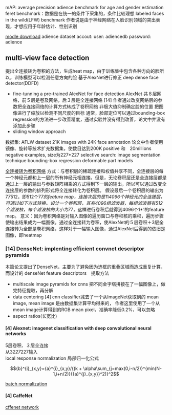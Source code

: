 mAP: average precision
adience benchmark for age and gender estimation
feret benchmark：数据是在统一的条件下采集的，条件比较理想
labeled faces in the wild(LFW) benchmark
作者说是由于神经网络在人脸识别领域的突出表现，才想应用于年龄估计、性别识别

[modle download](http://www.openu.ac.il/home/hassner/projects/cnn_agegender/)
adience dataset accout:
user: adiencedb
password: adience

## multi-view face detection 
提出全连接转为卷积的方法，生成heat map，由于训练集中包含各种方向的脸所以，训练模型可以检测任意方向的脸
基于AlexNet进行修正
deep dense face detector(DDFD)
- fine-tunning a pre-trained AlexNet for face detection
    AlexNet 共８层网络，前５层是卷及网络，后３层是全连接网络
    [14] 作者通过改变网络层的参数把全连接网络的计算方式转成了卷积网络 
    非极大值抑制确定脸的位置
    把图像进行了缩放以检测不同尺度的目标
    通常，脸部定位可以通过bounding-box regression的方法进一步改善精度，通过实验并没有得到改善，论文中并没有添加此步骤
- sliding window approach

数据集: AFLW dataset   21K images with 24K face annotation
论文中作者使用镜像、旋转等技术扩充数据集，使数目达到200K positive 和　20millions negative examples, size为227*227
selective search: image segmentation technique
bounding-box regression
deformable part models

[全连接转为卷积网络](http://blog.csdn.net/zizi7/article/details/49506979)
方式：与卷积层的稀疏连接和权值共享不同，全连接层的每一个神经元都和上一层的所有神经元相连接。但是，无论卷积层还是全连接层都是通过上一层的输出与参数矩阵相乘的方式得到下一层的输出，所以可以通过改变全连接层的参数的排列形式将全连接转化为卷积层。
假设最后一个卷积层的输出为7*7*512，即512个7*7的feature map，连接次层的是1*1*4096个神经元的全连接层，可通过如下方式转换。设计一个卷积层，其有4096组滤波器，每组滤波器有512个滤波核，每个滤波核的大小为7*7，这样进行卷积后就得到4096个1*1的feature map。
意义：因为卷积网络是对输入图像的遍历窗口与卷积核的乘积，遍历步骤使输出结果成为一幅图像。通过全连接转为卷积，使AlexNet的５层卷积＋3层全连接转为全部是卷积网络，这样对于一幅输入图像，通过AlexNet后得到的依旧是图像，即heatmap

### [14] DenseNet: implenting efficient convnet descriptor pyramids
本篇论文提出了DenseNet，主要为了避免因为选框的重叠区域而造成重复计算，而设计的 denseNet feature descriptors　提取方法
    
- multiscale image pyramids for cnns
    把不同金字塔拼接在了一幅图像上，做完特征提取，再分解
- data centering
    [4] cnn classifier减去了一个从ImageNet获取到的 mean image, mean image 是由数据集计算平均得来的，
    作者这里使用了一个从mean image计算得到的RGB mean pixel，准确率降低0.2%，可以忽略
- aspect ratios(长宽比)


#### [4] Alexnet: imagenet classification with deep convolutional neural networks
5层卷积、３层全连接  
从3*227*227输入  
local response normalization 局部归一化公式  

$${b}^{i}_{x,y}={a}^{i}_{x,y}/{(k + \alpha\sum_{j=max(0,i-n/2)}^{min(N-1,i+n/2)}{{a}^{j}_{x,y}}^2)}^2$$

[batch normalization](http://blog.csdn.net/hjimce/article/details/50866313)


#### [4] CaffeNet
[cffenet network](http://blog.csdn.net/sunbaigui/article/details/39938097)
